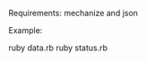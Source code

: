 
Requirements: mechanize and json

Example:

ruby data.rb <username> <password>
ruby status.rb <username> <password>
